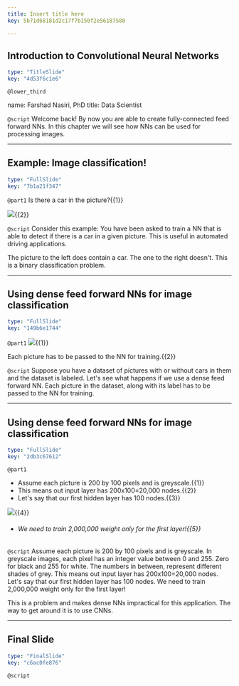 ```yaml
---
title: Insert title here
key: 5b71d68181d2c17f7b150f2e56187580

---
```

## Introduction to Convolutional Neural Networks

```yaml
type: "TitleSlide"
key: "4d53f6c1e6"
```

`@lower_third`

name: Farshad Nasiri, PhD
title: Data Scientist


`@script`
Welcome back! By now you are able to create fully-connected feed forward NNs. In this chapter we will see how NNs can be used for processing images.


---
## Example: Image classification!

```yaml
type: "FullSlide"
key: "7b1a21f347"
```

`@part1`
Is there a car in the picture?{{1}}

![](http://assets.datacamp.com/production/repositories/4036/datasets/4a9637f9cc49c0a9b590b487354a614196e9bedd/bothPics.jpg){{2}}


`@script`
Consider this example: You have been asked to train a NN that is able to detect if there is a car in a given picture. This is useful in automated driving applications.

The picture to the left does contain a car. The one to the right doesn't. This is a binary classification problem.


---
## Using dense feed forward NNs for image classification

```yaml
type: "FullSlide"
key: "149b6e1744"
```

`@part1`
![](http://assets.datacamp.com/production/repositories/4036/datasets/075ac14bdab3b3169a016460cdd06226ddb79933/dataset.jpg){{1}}

Each picture has to be passed to the NN for training.{{2}}


`@script`
Suppose you have a dataset of pictures with or without cars in them and the dataset is labeled. Let's see what happens if we use a dense feed forward NN.
Each picture in the dataset, along with its label has to be passed to the NN for training.


---
## Using dense feed forward NNs for image classification

```yaml
type: "FullSlide"
key: "2db3c67612"
```

`@part1`
- Assume each picture is 200 by 100 pixels and is greyscale.{{1}}
- This means out input layer has 200x100=20,000 nodes.{{2}}
- Let's say that our first hidden layer has 100 nodes.{{3}}

![](http://assets.datacamp.com/production/repositories/4036/datasets/4c32cb3fa77d5b1728be010ae4b6cbf7ac854f7c/layers_small.png){{4}}
- ###### We need to train 2,000,000 weight only for the first layer!{{5}}


`@script`
Assume each picture is 200 by 100 pixels and is greyscale. In greyscale images, each pixel has an integer value between 0 and 255. Zero for black and 255 for white. The numbers in between, represent different shades of grey.
This means out input layer has 200x100=20,000 nodes.
Let's say that our first hidden layer has 100 nodes.
We need to train 2,000,000 weight only for the first layer!

This is a problem and makes dense NNs impractical for this application. The way to get around it is to use CNNs.


---
## Final Slide

```yaml
type: "FinalSlide"
key: "c6ac0fe876"
```

`@script`


